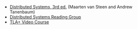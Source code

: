 - [Distributed Systems, 3rd ed.](https://www.distributed-systems.net/index.php/books/distributed-systems-3rd-edition-2017/) (Maarten van Steen and Andrew Tanenbaum)
- [Distributed Systems Reading Group](http://dsrg.pdos.csail.mit.edu/papers/)
- [TLA+ Video Course](https://lamport.azurewebsites.net/video/videos.html)